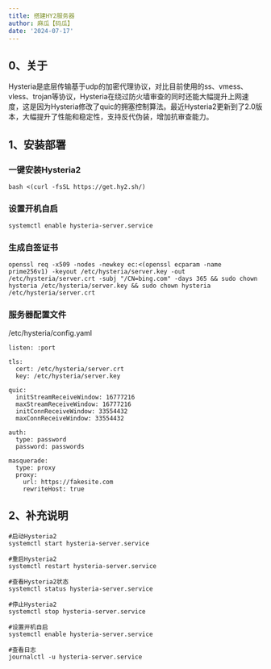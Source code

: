 ```yaml
---
title: 搭建HY2服务器
author: 麻瓜【码瓜】
date: '2024-07-17'
---  
```

## 0、关于
Hysteria是底层传输基于udp的加密代理协议，对比目前使用的ss、vmess、vless、trojan等协议，Hysteria在绕过防火墙审查的同时还能大幅提升上网速度，这是因为Hysteria修改了quic的拥塞控制算法。最近Hysteria2更新到了2.0版本，大幅提升了性能和稳定性，支持反代伪装，增加抗审查能力。  
## 1、安装部署  
### 一键安装Hysteria2  
```  
bash <(curl -fsSL https://get.hy2.sh/)
```  
### 设置开机自启  
```  
systemctl enable hysteria-server.service
```  
### 生成自签证书  
```  
openssl req -x509 -nodes -newkey ec:<(openssl ecparam -name prime256v1) -keyout /etc/hysteria/server.key -out /etc/hysteria/server.crt -subj "/CN=bing.com" -days 365 && sudo chown hysteria /etc/hysteria/server.key && sudo chown hysteria /etc/hysteria/server.crt  
```
### 服务器配置文件  
/etc/hysteria/config.yaml  
```  
listen: :port

tls:
  cert: /etc/hysteria/server.crt
  key: /etc/hysteria/server.key

quic:
  initStreamReceiveWindow: 16777216
  maxStreamReceiveWindow: 16777216
  initConnReceiveWindow: 33554432
  maxConnReceiveWindow: 33554432

auth:
  type: password
  password: passwords

masquerade:
  type: proxy
  proxy:
    url: https://fakesite.com
    rewriteHost: true

```  
## 2、补充说明  
```  
#启动Hysteria2
systemctl start hysteria-server.service

#重启Hysteria2
systemctl restart hysteria-server.service

#查看Hysteria2状态
systemctl status hysteria-server.service

#停止Hysteria2
systemctl stop hysteria-server.service

#设置开机自启
systemctl enable hysteria-server.service

#查看日志
journalctl -u hysteria-server.service  
``` 